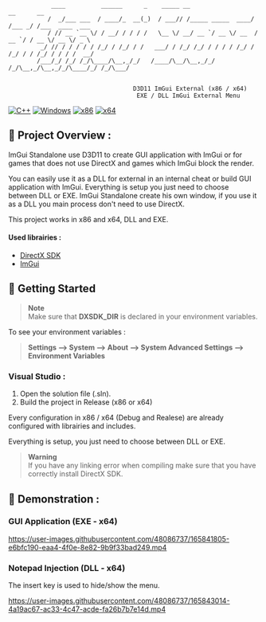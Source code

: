 ```
            ____          ______      _    _____ __                  __      __          
           /  _/___ ___  / ____/_  __(_)  / ___// /_____ _____  ____/ /___ _/ /___  ____  ___
           / // __ `__ \/ / __/ / / / /   \__ \/ __/ __ `/ __ \/ __  / __ `/ / __ \/ __ \/ _ \
         _/ // / / / / / /_/ / /_/ / /   ___/ / /_/ /_/ / / / / /_/ / /_/ / / /_/ / / / /  __/
        /___/_/ /_/ /_/\____/\__,_/_/   /____/\__/\__,_/_/ /_/\__,_/\__,_/_/\____/_/ /_/\___/
                                                                                     
                                                                                   
                                   D3D11 ImGui External (x86 / x64)
                                    EXE / DLL ImGui External Menu
```

[![C++](https://img.shields.io/badge/language-C%2B%2B-%23f34b7d.svg?style=for-the-badge&logo=appveyor)](https://en.wikipedia.org/wiki/C%2B%2B) [![Windows](https://img.shields.io/badge/platform-Windows-0078d7.svg?style=for-the-badge&logo=appveyor)](https://en.wikipedia.org/wiki/Microsoft_Windows) [![x86](https://img.shields.io/badge/arch-x86-red.svg?style=for-the-badge&logo=appveyor)](https://en.wikipedia.org/wiki/X86) [![x64](https://img.shields.io/badge/arch-x64-green.svg?style=for-the-badge&logo=appveyor)](https://en.wikipedia.org/wiki/X64)

## :open_book: Project Overview :

ImGui Standalone use D3D11 to create GUI application with ImGui or for games that does not use DirectX and games which ImGui block the render.

You can easily use it as a DLL for external in an internal cheat or build GUI application with ImGui. Everything is setup you just need to choose between DLL or EXE. ImGui Standalone create his own window, if you use it as a DLL you main process don't need to use DirectX.

This project works in x86 and x64, DLL and EXE.

#### Used librairies :

- [DirectX SDK](https://www.microsoft.com/en-us/download/details.aspx?id=6812)
- [ImGui](https://github.com/ocornut/imgui)

## :rocket: Getting Started

> **Note** <br>
> Make sure that **DXSDK_DIR** is declared in your environment variables.

To see your environment variables :

> **Settings --> System --> About --> System Advanced Settings --> Environment Variables**

### Visual Studio :

1. Open the solution file (.sln).
2. Build the project in Release (x86 or x64)

Every configuration in x86 / x64 (Debug and Realese) are already configured with librairies and includes.

Everything is setup, you just need to choose between DLL or EXE.

> **Warning** <br>
> If you have any linking error when compiling make sure that you have correctly install DirectX SDK.

## 🧪 Demonstration :

### GUI Application (EXE - x64)
https://user-images.githubusercontent.com/48086737/165841805-e6bfc190-eaa4-4f0e-8e82-9b9f33bad249.mp4

### Notepad Injection (DLL - x64)
The insert key is used to hide/show the menu.

https://user-images.githubusercontent.com/48086737/165843014-4a19ac67-ac33-4c47-acde-fa26b7b7e14d.mp4
